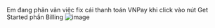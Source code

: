 Em đang phân vân việc fix cái thanh toán VNPay khi click vào nút Get Started phần Billing
![image](https://github.com/user-attachments/assets/63a1e37a-6eba-4462-ba7d-e06c3375be67)
